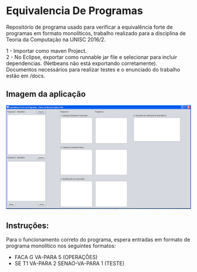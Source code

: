 # Equivalencia De Programas
Repositório de programa usado para verificar a equivalência forte de programas em formato monolíticos, trabalho realizado para a disciplina de Teoria da Computação na UNISC 2016/2.

1 - Importar como maven Project.  
2 - No Eclipse, exportar como runnable jar file e selecionar para incluir dependencias. (Netbeans não está exportando corretamente).  
Documentos necessários para realizar testes e o enunciado do trabalho estão em /docs.

## Imagem da aplicação
<img src="docs/tela.PNG" width="968">

## Instruções:
Para o funcionamento correto do programa, espera entradas em formato de programa monolítico nos seguintes formatos:

* FACA G VA-PARA 5 (OPERAÇÕES)
* SE T1 VA-PARA 2 SENAO-VA-PARA 1 (TESTE)
